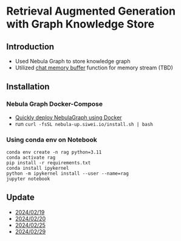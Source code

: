 # Retrieval Augmented Generation with Graph Knowledge Store

## Introduction

-   Used Nebula Graph to store knowledge graph
-   Utilized [chat memory buffer](https://docs.llamaindex.ai/en/latest/examples/chat_engine/chat_engine_context.html#chat-engine-context-mode) function for memory stream (TBD)

## Installation

### Nebula Graph Docker-Compose
- [Quickly deploy NebulaGraph using Docker](https://docs.nebula-graph.io/3.6.0/2.quick-start/1.quick-start-workflow/#quickly_deploy_nebulagraph_using_docker)
- run `curl -fsSL nebula-up.siwei.io/install.sh | bash`


### Using conda env on Notebook

```
conda env create -n rag python=3.11
conda activate rag
pip install -r requirements.txt
conda install ipykernel
python -m ipykernel install --user --name=rag
jupyter notebook
```

## Update
- [2024/02/19](docs/update_021924.md)
- [2024/02/20](docs/update_022024.md)
- [2024/02/25](docs/update_022524.md)
- [2024/02/29](docs/update_022924.md)